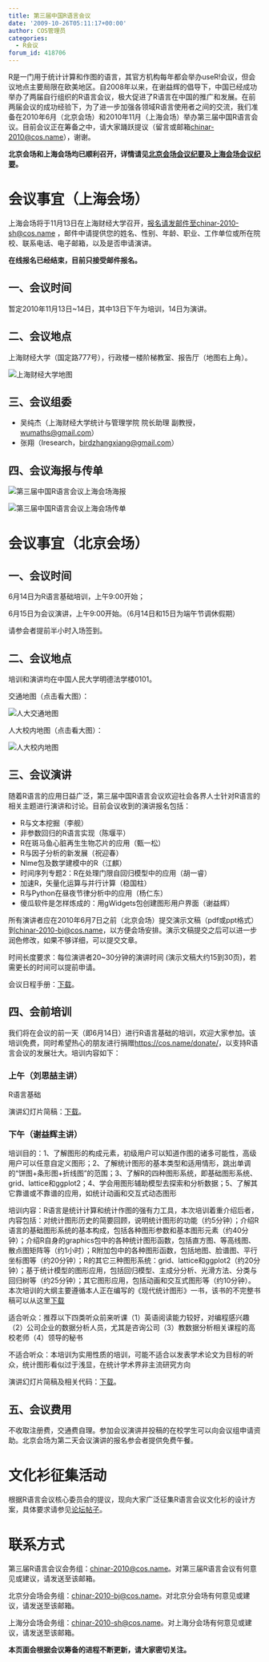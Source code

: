 ```yaml
---
title: 第三届中国R语言会议
date: '2009-10-26T05:11:17+00:00'
author: COS管理员
categories:
  - R会议
forum_id: 418706
---
```


R是一门用于统计计算和作图的语言，其官方机构每年都会举办useR!会议，但会议地点主要局限在欧美地区。自2008年以来，在谢益辉的倡导下，中国已经成功举办了两届自行组织的R语言会议，极大促进了R语言在中国的推广和发展。在前两届会议的成功经验下，为了进一步加强各领域R语言使用者之间的交流，我们准备在2010年6月（北京会场）和2010年11月（上海会场）举办第三届中国R语言会议。目前会议正在筹备之中，请大家踊跃提议（留言或邮箱<chinar-2010@cos.name>），谢谢。<!--more-->

**北京会场和上海会场均已顺利召开，详情请见[北京会场会议纪要](/2010/06/3rd-china-r-beijing-summary/)及[上海会场会议纪要](/2010/11/3rd-china-r-shanghai-summary/)。**

# 会议事宜（上海会场）

上海会场将于11月13日在上海财经大学召开，报名请发邮件至chinar-2010-sh@cos.name ，邮件中请提供您的姓名、性别、年龄、职业、工作单位或所在院校、联系电话、电子邮箱，以及是否申请演讲。

**在线报名已经结束，目前只接受邮件报名。**

## 一、会议时间

暂定2010年11月13日~14日，其中13日下午为培训，14日为演讲。

## 二、会议地点

上海财经大学（国定路777号），行政楼一楼阶梯教室、报告厅（地图右上角）。

![上海财经大学地图](https://uploads.cosx.org/2010/10/SHUFE_map.jpg)

## 三、会议组委

  * 吴纯杰（上海财经大学统计与管理学院 院长助理 副教授，<wumaths@gmail.com>）
  * 张翔（Iresearch，<birdzhangxiang@gmail.com>）

## 四、会议海报与传单

![第三届中国R语言会议上海会场海报](https://uploads.cosx.org/2010/10/ChinaR-2010-SH-Poster.jpg)

![第三届中国R语言会议上海会场传单](https://uploads.cosx.org/2010/10/ChinaR-2010-SH-Leaflet.jpg)

# 会议事宜（北京会场）

## 一、会议时间

6月14日为R语言基础培训，上午9:00开始；

6月15日为会议演讲，上午9:00开始。（6月14日和15日为端午节调休假期）

请参会者提前半小时入场签到。

## 二、会议地点

培训和演讲均在中国人民大学明德法学楼0101。

交通地图（点击看大图）：

![人大交通地图](https://i288.photobucket.com/albums/ll181/xieyihui/1st-R-Conference-Beijing-map.png)

人大校内地图（点击看大图）：

![人大校内地图](https://uploads.cosx.org/2010/06/RUCmap1.jpg)

## 三、会议演讲

随着R语言的应用日益广泛，第三届中国R语言会议欢迎社会各界人士针对R语言的相关主题进行演讲和讨论。目前会议收到的演讲报名包括：

  * R与文本挖掘（李舰）
  * 非参数回归的R语言实现（陈堰平）
  * R在斑马鱼心脏再生生物芯片的应用（甄一松）
  * R与因子分析的新发展（祝迎春）
  * Nlme包及数学建模中的R（江麒）
  * 时间序列专题2：R在处理门限自回归模型中的应用（胡一睿）
  * 加速R，矢量化运算与并行计算（稳国柱）
  * R与Python在昼夜节律分析中的应用（杨仁东）
  * 傻瓜软件是怎样炼成的：用gWidgets包创建图形用户界面（谢益辉）

所有演讲者应在2010年6月7日之前（北京会场）提交演示文稿（pdf或ppt格式）到<chinar-2010-bj@cos.name>，以方便会场安排。演示文稿提交之后可以进一步润色修改，如果不够详细，可以提交文章。

时间长度要求：每位演讲者20~30分钟的演讲时间 (演示文稿大约15到30页)，若需更长的时间可以提前申请。

会议日程手册：[下载](https://uploads.cosx.org/2010/06/China-R-2010-Manual.pdf)。

## 四、会前培训

我们将在会议的前一天（即6月14日）进行R语言基础的培训，欢迎大家参加。该培训免费，同时希望热心的朋友进行捐赠<https://cos.name/donate/>，以支持R语言会议的发展壮大。培训内容如下：

### 上午（刘思喆主讲）

R语言基础

演讲幻灯片简稿：[下载](https://uploads.cosx.org/2010/06/China-R-2010-Rintro.pdf)。

### 下午（谢益辉主讲）

培训目的：1、了解图形的构成元素，初级用户可以知道作图的诸多可能性，高级用户可以任意自定义图形；2、了解统计图形的基本类型和适用情形，跳出单调的“饼图+条形图+折线图”的范围；3、了解R的四种图形系统，即基础图形系统、grid、lattice和ggplot2；4、学会用图形辅助模型去探索和分析数据；5、了解其它靠谱或不靠谱的应用，如统计动画和交互式动态图形

培训内容：R语言是统计计算和统计作图的强有力工具，本次培训着重介绍后者，内容包括：对统计图形历史的简要回顾，说明统计图形的功能（约5分钟）；介绍R语言的基础图形系统的基本构成，包括各种图形参数和基本图形元素（约40分钟）；介绍R自身的graphics包中的各种统计图形函数，包括直方图、等高线图、散点图矩阵等（约1小时）；R附加包中的各种图形函数，包括地图、脸谱图、平行坐标图等（约20分钟）；R的其它三种图形系统：grid、lattice和ggplot2（约20分钟）；基于统计模型的图形应用，包括回归模型、主成分分析、光滑方法、分类与回归树等（约25分钟）；其它图形应用，包括动画和交互式图形等（约10分钟）。本次培训的大纲主要遵循本人正在编写的《现代统计图形》一书，该书的不完整书稿可以从这里[下载](https://yihui.name/cn/vitae/)

适合听众：推荐以下四类听众前来听课（1）英语阅读能力较好，对编程感兴趣（2）公司企业的数据分析人员，尤其是咨询公司（3）教数据分析相关课程的高校老师（4）领导的秘书

不适合听众：本培训为实用性质的培训，可能不适合以发表学术论文为目标的听众，统计图形看似过于浅显，在统计学术界非主流研究方向

演讲幻灯片简稿及相关代码：[下载](https://uploads.cosx.org/2010/06/China-R-2010-Graphics.zip)。

## 五、会议费用

不收取注册费，交通费自理。参加会议演讲并投稿的在校学生可以向会议组申请资助。北京会场为第二天会议演讲的报名参会者提供免费午餐。

# 文化衫征集活动

根据R语言会议核心委员会的提议，现向大家广泛征集R语言会议文化衫的设计方案，具体要求请参见[论坛帖子](https://cos.name/cn/topic/101661)。

# 联系方式

第三届R语言会议会务组：<chinar-2010@cos.name>。对第三届R语言会议有何意见或建议，请发送至该邮箱。

北京分会场会务组：<chinar-2010-bj@cos.name>。对北京分会场有何意见或建议，请发送至该邮箱。

上海分会场会务组：<chinar-2010-sh@cos.name>。对上海分会场有何意见或建议，请发送至该邮箱。

**本页面会根据会议筹备的进程不断更新，请大家密切关注。**
